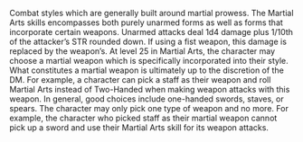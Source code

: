 Combat styles which are generally built around martial prowess. The Martial Arts skills encompasses both purely unarmed forms as well as forms that incorporate certain weapons. Unarmed attacks deal 1d4 damage plus 1/10th of the attacker’s STR rounded down. If using a fist weapon, this damage is replaced by the weapon’s. At level 25 in Martial Arts, the character may choose a martial weapon which is specifically incorporated into their style. What constitutes a martial weapon is ultimately up to the discretion of the DM. For example, a character can pick a staff as their weapon and roll Martial Arts instead of Two-Handed when making weapon attacks with this weapon. In general, good choices include one-handed swords, staves, or spears. The character may only pick one type of weapon and no more. For example, the character who picked staff as their martial weapon cannot pick up a sword and use their Martial Arts skill for its weapon attacks.